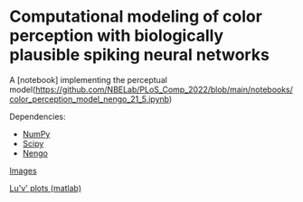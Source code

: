 # Computational modeling of color perception with biologically plausible spiking neural networks

A [notebook] implementing the perceptual model(https://github.com/NBELab/PLoS_Comp_2022/blob/main/notebooks/color_perception_model_nengo_21_5.ipynb)

Dependencies:

- [NumPy](https://www.numpy.org/)
- [Scipy](https://www.scipy.org/)
- [Nengo](https://www.nengo.ai/)

[Images](https://github.com/NBELab/PLoS_Comp_2022/tree/main/images)

[Lu'v' plots (matlab)](https://github.com/NBELab/PLoS_Comp_2022/tree/main/matlab)
